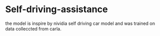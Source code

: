 # Self-driving-assistance
the model is inspire by nividia self driving car model and was trained on data colleccted from carla.
